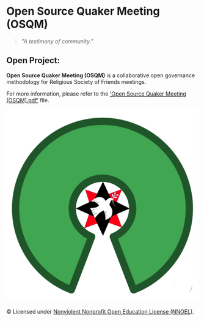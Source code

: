 # Open Source Quaker Meeting (OSQM)

> _"A testimony of community."_


## Open Project:

**Open Source Quaker Meeting (OSQM)** is a collaborative open governance methodology for Religious Society of Friends meetings.

For more information, please refer to the ['Open Source Quaker Meeting (OSQM).pdf'](https://github.com/operarioribeiro/OpenSourceQuakerMeeting/blob/main/Open%20Source%20Quaker%20Meeting%20(OSQM).pdf) file.

![image](https://github.com/operarioribeiro/OpenSourceQuakerMeeting/blob/main/Open%20Source%20Quaker%20Meeting%20(OSQM).png)

© Licensed under [Nonviolent Nonprofit Open Education License (NNOEL)](https://dx.doi.org/10.17504/protocols.io.bp2l6zkbzgqe/v1).